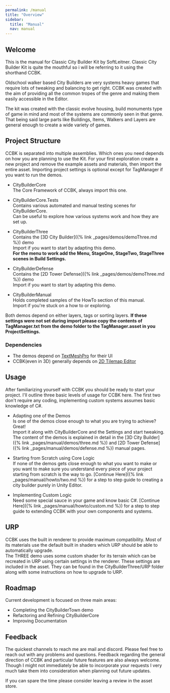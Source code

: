 ```yaml
---
permalink: /manual
title: "Overview"
sidebar:
  title: "Manual"
  nav: manual
---
```


## Welcome

This is the manual for Classic City Builder Kit by SoftLeitner. Classic City Builder Kit is quite the mouthful so i will be referring to it using the shorthand CCBK.  

Oldschool walker based City Builders are very systems heavy games that require lots of tweaking and balancing to get right. CCBK was created with the aim of providing all the common tropes of the genre and making them easily accessible in the Editor.  

The kit was created with the classic evolve housing, build monuments type of game in mind and most of the systems are commonly seen in that genre. That being said large parts like Buildings, Items, Walkers and Layers are general enough to create a wide variety of games.  

## Project Structure

CCBK is separated into multiple assemblies. Which ones you need depends on how you are planning to use the Kit. For your first exploration create a new project and remove the example assets and materials, then import the entire asset. Importing project settings is optional except for TagManager if you want to run the demos. 

* CityBuilderCore  
The Core Framework of CCBK, always import this one.

* CityBuilderCore.Tests  
Contains various automated and manual testing scenes for CityBuilderCore.  
Can be useful to explore how various systems work and how they are set up.  

* CityBuilderThree  
Contains the [3D City Builder]({% link _pages/demos/demoThree.md %}) demo  
Import if you want to start by adapting this demo.  
__For the menu to work add the Menu, StageOne, StageTwo, StageThree scenes in Build Settings.__

* CityBuilderDefense  
Contains the [2D Tower Defense]({% link _pages/demos/demoThree.md %}) demo  
Import if you want to start by adapting this demo.

* CityBuilderManual  
Holds completed samples of the HowTo section of this manual.  
Import if you're stuck on a how to or exploring.

Both demos depend on either layers, tags or sorting layers. __If these settings were not set during import please copy the contents of TagManager.txt from the demo folder to the TagManager.asset in you ProjectSettings.__  

### Dependencies
* The demos depend on [TextMeshPro](http://docs.unity3d.com/Packages/com.unity.textmeshpro@2.1/index.html) for their UI
* CCBK(even in 3D) generally depends on [2D Tilemap Editor](https://docs.unity3d.com/Packages/com.unity.2d.tilemap@1.0/manual/index.html)

## Usage

After familiarizing yourself with CCBK you should be ready to start your project. I'll outline three basic levels of usage for CCBK here. The first two don't require any coding, implementing custom systems assumes basic knowledge of C#.

* Adapting one of the Demos  
Is one of the demos close enough to what you are trying to achieve? Great!  
Import it along with CityBuilderCore and the Settings and start tweaking. The content of the demos is explained in detail in the [3D City Builder]({% link _pages/manual/demos/three.md %}) and [2D Tower Defense]({% link _pages/manual/demos/defense.md %}) manual pages. 

* Starting from Scratch using Core Logic  
If none of the demos gets close enough to what you want to make or you want to make sure you understand every piece of your project starting from scratch is the way to go. [Continue Here]({% link _pages/manual/howto/two.md %}) for a step to step guide to creating a city builder purely in Unity Editor.

* Implementing Custom Logic  
Need some special sauce in your game and know basic C#. [Continue Here]({% link _pages/manual/howto/custom.md %}) for a step to step guide to extending CCBK with your own components and systems.

## URP

CCBK uses the built in renderer to provide maximum compatibility. Most of its materials use the default built in shaders which URP should be able to automatically upgrade.  
The THREE demo uses some custom shader for its terrain which can be recreated in URP using certain settings in the renderer. These settings are included in the asset. They can be found in the CityBuilderThree/URP folder along with some instructions on how to upgrade to URP.

## Roadmap

Current development is focused on three main areas:

* Completing the CityBuilderTown demo
* Refactoring and Refining CityBuilderCore
* Improving Documentation

## Feedback

The quickest channels to reach me are mail and discord. Please feel free to reach out with any problems and questions. Feedback regarding the general direction of CCBK and particular future features are also always welcome. Though I might not immediately be able to incorporate your requests I very much take them into consideration when planning out future updates.  

If you can spare the time please consider leaving a review in the asset store.